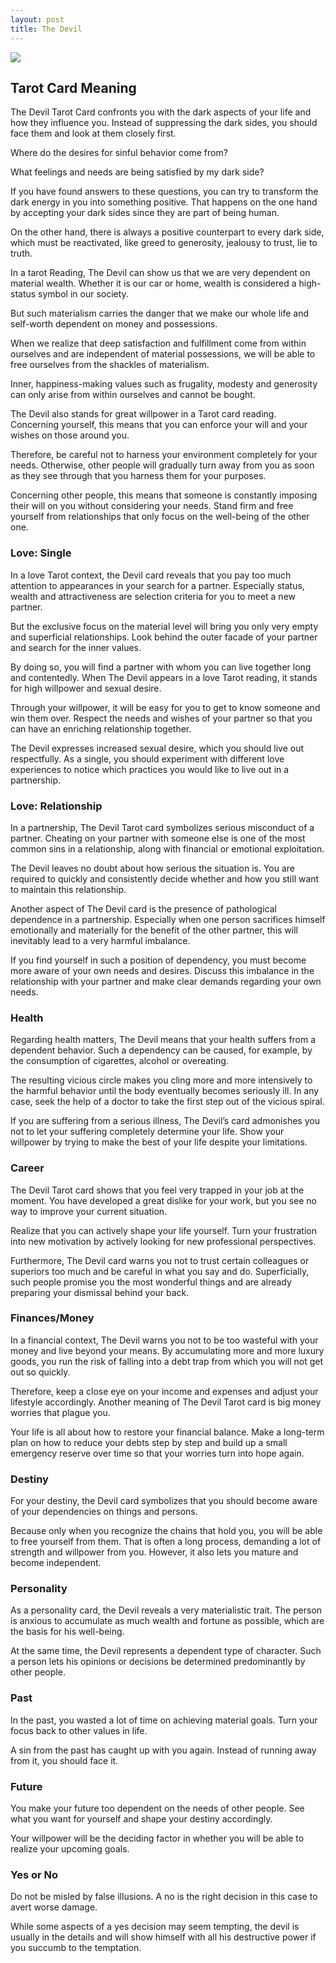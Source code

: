 ```yaml
---
layout: post
title: The Devil
---
```


![](../images/15-The-Devil-Tarot-Card-Meaning-732x1024.webp)

## Tarot Card Meaning
The Devil Tarot Card confronts you with the dark aspects of your life and how they influence you. Instead of suppressing the dark sides, you should face them and look at them closely first.

Where do the desires for sinful behavior come from?

What feelings and needs are being satisfied by my dark side?

If you have found answers to these questions, you can try to transform the dark energy in you into something positive. That happens on the one hand by accepting your dark sides since they are part of being human.

On the other hand, there is always a positive counterpart to every dark side, which must be reactivated, like greed to generosity, jealousy to trust, lie to truth.

In a tarot Reading, The Devil can show us that we are very dependent on material wealth. Whether it is our car or home, wealth is considered a high-status symbol in our society.

But such materialism carries the danger that we make our whole life and self-worth dependent on money and possessions.

When we realize that deep satisfaction and fulfillment come from within ourselves and are independent of material possessions, we will be able to free ourselves from the shackles of materialism.

Inner, happiness-making values such as frugality, modesty and generosity can only arise from within ourselves and cannot be bought.

The Devil also stands for great willpower in a Tarot card reading. Concerning yourself, this means that you can enforce your will and your wishes on those around you.

Therefore, be careful not to harness your environment completely for your needs. Otherwise, other people will gradually turn away from you as soon as they see through that you harness them for your purposes.

Concerning other people, this means that someone is constantly imposing their will on you without considering your needs. Stand firm and free yourself from relationships that only focus on the well-being of the other one.


### Love: Single
In a love Tarot context, the Devil card reveals that you pay too much attention to appearances in your search for a partner. Especially status, wealth and attractiveness are selection criteria for you to meet a new partner.

But the exclusive focus on the material level will bring you only very empty and superficial relationships. Look behind the outer facade of your partner and search for the inner values.

By doing so, you will find a partner with whom you can live together long and contentedly. When The Devil appears in a love Tarot reading, it stands for high willpower and sexual desire.

Through your willpower, it will be easy for you to get to know someone and win them over. Respect the needs and wishes of your partner so that you can have an enriching relationship together.

The Devil expresses increased sexual desire, which you should live out respectfully. As a single, you should experiment with different love experiences to notice which practices you would like to live out in a partnership.

### Love: Relationship
In a partnership, The Devil Tarot card symbolizes serious misconduct of a partner. Cheating on your partner with someone else is one of the most common sins in a relationship, along with financial or emotional exploitation.

The Devil leaves no doubt about how serious the situation is. You are required to quickly and consistently decide whether and how you still want to maintain this relationship.

Another aspect of The Devil card is the presence of pathological dependence in a partnership. Especially when one person sacrifices himself emotionally and materially for the benefit of the other partner, this will inevitably lead to a very harmful imbalance.

If you find yourself in such a position of dependency, you must become more aware of your own needs and desires. Discuss this imbalance in the relationship with your partner and make clear demands regarding your own needs.


### Health  

Regarding health matters, The Devil means that your health suffers from a dependent behavior. Such a dependency can be caused, for example, by the consumption of cigarettes, alcohol or overeating.

The resulting vicious circle makes you cling more and more intensively to the harmful behavior until the body eventually becomes seriously ill. In any case, seek the help of a doctor to take the first step out of the vicious spiral.

If you are suffering from a serious illness, The Devil’s card admonishes you not to let your suffering completely determine your life. Show your willpower by trying to make the best of your life despite your limitations.


### Career  

The Devil Tarot card shows that you feel very trapped in your job at the moment. You have developed a great dislike for your work, but you see no way to improve your current situation.

Realize that you can actively shape your life yourself. Turn your frustration into new motivation by actively looking for new professional perspectives.

Furthermore, The Devil card warns you not to trust certain colleagues or superiors too much and be careful in what you say and do. Superficially, such people promise you the most wonderful things and are already preparing your dismissal behind your back.


### Finances/Money  

In a financial context, The Devil warns you not to be too wasteful with your money and live beyond your means. By accumulating more and more luxury goods, you run the risk of falling into a debt trap from which you will not get out so quickly.

Therefore, keep a close eye on your income and expenses and adjust your lifestyle accordingly. Another meaning of The Devil Tarot card is big money worries that plague you.

Your life is all about how to restore your financial balance. Make a long-term plan on how to reduce your debts step by step and build up a small emergency reserve over time so that your worries turn into hope again.


### Destiny  

For your destiny, the Devil card symbolizes that you should become aware of your dependencies on things and persons.

Because only when you recognize the chains that hold you, you will be able to free yourself from them. That is often a long process, demanding a lot of strength and willpower from you. However, it also lets you mature and become independent.


### Personality
As a personality card, the Devil reveals a very materialistic trait. The person is anxious to accumulate as much wealth and fortune as possible, which are the basis for his well-being.

At the same time, the Devil represents a dependent type of character. Such a person lets his opinions or decisions be determined predominantly by other people.

### Past
In the past, you wasted a lot of time on achieving material goals. Turn your focus back to other values in life.

A sin from the past has caught up with you again. Instead of running away from it, you should face it.

### Future
You make your future too dependent on the needs of other people. See what you want for yourself and shape your destiny accordingly.

Your willpower will be the deciding factor in whether you will be able to realize your upcoming goals.

### Yes or No
Do not be misled by false illusions. A no is the right decision in this case to avert worse damage.

While some aspects of a yes decision may seem tempting, the devil is usually in the details and will show himself with all his destructive power if you succumb to the temptation.